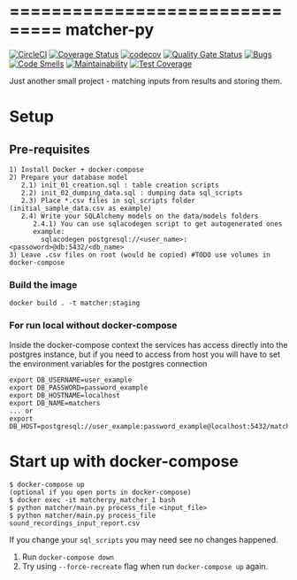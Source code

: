 ===============================
matcher-py
===============================
[![CircleCI](https://circleci.com/gh/IsmiKin/matcher-py.svg?style=svg)](https://circleci.com/gh/IsmiKin/matcher-py)
[![Coverage Status](https://coveralls.io/repos/github/IsmiKin/matcher-py/badge.svg?branch=master)](https://coveralls.io/github/IsmiKin/matcher-py?branch=master)
[![codecov](https://codecov.io/gh/IsmiKin/matcher-py/branch/master/graph/badge.svg)](https://codecov.io/gh/IsmiKin/matcher-py)
[![Quality Gate Status](https://sonarcloud.io/api/project_badges/measure?project=IsmiKin_matcher-py&metric=alert_status)](https://sonarcloud.io/dashboard?id=IsmiKin_matcher-py)
[![Bugs](https://sonarcloud.io/api/project_badges/measure?project=IsmiKin_matcher-py&metric=bugs)](https://sonarcloud.io/dashboard?id=IsmiKin_matcher-py)
[![Code Smells](https://sonarcloud.io/api/project_badges/measure?project=IsmiKin_matcher-py&metric=code_smells)](https://sonarcloud.io/dashboard?id=IsmiKin_matcher-py)
[![Maintainability](https://api.codeclimate.com/v1/badges/ac0051bd87f92e6bc6cf/maintainability)](https://codeclimate.com/github/IsmiKin/matcher-py/maintainability)
[![Test Coverage](https://api.codeclimate.com/v1/badges/ac0051bd87f92e6bc6cf/test_coverage)](https://codeclimate.com/github/IsmiKin/matcher-py/test_coverage)



Just another small project - matching inputs from results and storing them.

Setup
=======

## Pre-requisites

```
1) Install Docker + docker-compose
2) Prepare your database model
   2.1) init_01_creation.sql : table creation scripts
   2.2) init_02_dumping_data.sql : dumping data sql_scripts
   2.3) Place *.csv files in sql_scripts folder (initial_sample_data.csv as example)
   2.4) Write your SQLAlchemy models on the data/models folders
      2.4.1) You can use sqlacodegen script to get autogenerated ones
      example:
        sqlacodegen postgresql://<user_name>:<passoword>@db:5432/<db_name>
3) Leave .csv files on root (would be copied) #TODO use volumes in docker-compose
```

### Build the image
`docker build . -t matcher:staging`

### For run local without docker-compose

Inside the docker-compose context the services has access directly into the
postgres instance, but if you need to access from host you will have to
set the environment variables for the postgres connection
```
export DB_USERNAME=user_example
export DB_PASSWORD=password_example
export DB_HOSTNAME=localhost
export DB_NAME=matchers
... or
export DB_HOST=postgresql://user_example:password_example@localhost:5432/matchers
```

# Start up with docker-compose
```
$ docker-compose up
(optional if you open ports in docker-compose)
$ docker exec -it matcherpy_matcher_1 bash
$ python matcher/main.py process_file <input_file>
$ python matcher/main.py process_file sound_recordings_input_report.csv
```

If you change your `sql_scripts` you may need see no changes happened.
1) Run `docker-compose down`
2) Try using `--force-recreate` flag when run `docker-compose up` again.
